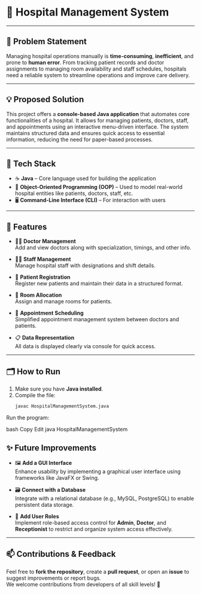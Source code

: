 # 🏥 **Hospital Management System**

---

## 📌 **Problem Statement**

Managing hospital operations manually is **time-consuming**, **inefficient**, and prone to **human error**. From tracking patient records and doctor assignments to managing room availability and staff schedules, hospitals need a reliable system to streamline operations and improve care delivery.

---

## 💡 **Proposed Solution**

This project offers a **console-based Java application** that automates core functionalities of a hospital. It allows for managing patients, doctors, staff, and appointments using an interactive menu-driven interface. The system maintains structured data and ensures quick access to essential information, reducing the need for paper-based processes.

---

## 🧰 **Tech Stack**

- ☕ **Java** – Core language used for building the application
- 🧠 **Object-Oriented Programming (OOP)** – Used to model real-world hospital entities like patients, doctors, staff, etc.
- 🖥️ **Command-Line Interface (CLI)** – For interaction with users

---

## 🚀 **Features**

- 🧑‍⚕️ **Doctor Management**  
  Add and view doctors along with specialization, timings, and other info.

- 👨‍💼 **Staff Management**  
  Manage hospital staff with designations and shift details.

- 🧍 **Patient Registration**  
  Register new patients and maintain their data in a structured format.

- 🏩 **Room Allocation**  
  Assign and manage rooms for patients.

- 📅 **Appointment Scheduling**  
  Simplified appointment management system between doctors and patients.

- 📋 **Data Representation**  
  All data is displayed clearly via console for quick access.

---

## 🗂️ **How to Run**

1. Make sure you have **Java installed**.
2. Compile the file:
   ```bash
   javac HospitalManagementSystem.java
Run the program:

bash
Copy
Edit
java HospitalManagementSystem

## ✨ **Future Improvements**

- 🖼️ **Add a GUI Interface**  
  Enhance usability by implementing a graphical user interface using frameworks like JavaFX or Swing.

- 🗃️ **Connect with a Database**  
  Integrate with a relational database (e.g., MySQL, PostgreSQL) to enable persistent data storage.

- 🔐 **Add User Roles**  
  Implement role-based access control for **Admin**, **Doctor**, and **Receptionist** to restrict and organize system access effectively.

---

## 📫 **Contributions & Feedback**

Feel free to **fork the repository**, create a **pull request**, or open an **issue** to suggest improvements or report bugs.  
We welcome contributions from developers of all skill levels! 🙌

